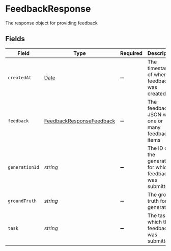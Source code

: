# FeedbackResponse

The response object for providing feedback


## Fields

| Field                                                                                         | Type                                                                                          | Required                                                                                      | Description                                                                                   |
| --------------------------------------------------------------------------------------------- | --------------------------------------------------------------------------------------------- | --------------------------------------------------------------------------------------------- | --------------------------------------------------------------------------------------------- |
| `createdAt`                                                                                   | [Date](https://developer.mozilla.org/en-US/docs/Web/JavaScript/Reference/Global_Objects/Date) | :heavy_minus_sign:                                                                            | The timestamp of when the feedback was created                                                |
| `feedback`                                                                                    | [FeedbackResponseFeedback](../../models/shared/feedbackresponsefeedback.md)                   | :heavy_minus_sign:                                                                            | The feedback JSON with one or many feedback items                                             |
| `generationId`                                                                                | *string*                                                                                      | :heavy_minus_sign:                                                                            | The ID of the generation for which feedback was submitted                                     |
| `groundTruth`                                                                                 | *string*                                                                                      | :heavy_minus_sign:                                                                            | The ground truth for the generation                                                           |
| `task`                                                                                        | *string*                                                                                      | :heavy_minus_sign:                                                                            | The task for which the feedback was submitted                                                 |